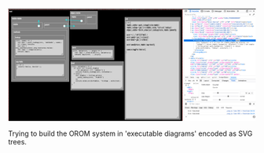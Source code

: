 ![Current](../../img/orom-svg-2.png?raw=true)


Trying to build the OROM system in 'executable diagrams' encoded as SVG trees.
